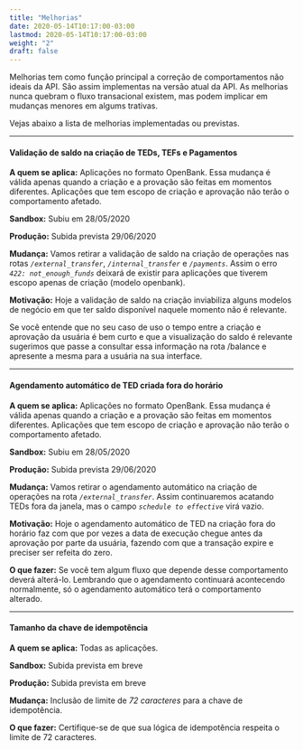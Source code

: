 ```yaml
---
title: "Melhorias"
date: 2020-05-14T10:17:00-03:00
lastmod: 2020-05-14T10:17:00-03:00
weight: "2"
draft: false
---
```


Melhorias tem como função principal a correção de comportamentos não ideais da API. São assim implementas na versão atual da API. As melhorias nunca quebram o fluxo transacional existem, mas podem implicar em mudanças menores em algums trativas. 

Vejas abaixo a lista de melhorias implementadas ou previstas.


_________________



#### Validação de saldo na criação de TEDs, TEFs e Pagamentos

**A quem se aplica:** Aplicações no formato OpenBank. Essa mudança é válida apenas quando a criação e a provação são feitas em momentos diferentes. Aplicações que tem escopo de criação e aprovação não terão o comportamento afetado. 

**Sandbox:** Subiu em 28/05/2020

**Produção:** Subida prevista 29/06/2020

**Mudança:** Vamos retirar a validação de saldo na criação de operações nas rotas *`/external_transfer`*, *`/internal_transfer`* e *`/payments`*. Assim o erro *`422: not_enough_funds`* deixará de existir para aplicações que tiverem escopo apenas de criação (modelo openbank).

**Motivação:** Hoje a validação de saldo na criação inviabiliza alguns modelos de negócio em que ter saldo disponível naquele momento não é relevante.

Se você entende que no seu caso de uso o tempo entre a criação e aprovação da usuária é bem curto e que a visualização do saldo é relevante sugerimos que passe a consultar essa informação na rota /balance e apresente a mesma para a usuária na sua interface.  



_________________



#### Agendamento automático de TED criada fora do horário

**A quem se aplica:** Aplicações no formato OpenBank. Essa mudança é válida apenas quando a criação e a provação são feitas em momentos diferentes. Aplicações que tem escopo de criação e aprovação não terão o comportamento afetado.

**Sandbox:** Subiu em 28/05/2020

**Produção:** Subida prevista 29/06/2020

**Mudança:** Vamos retirar o agendamento automático na criação de operações na rota *`/external_transfer`*.  Assim continuaremos acatando TEDs fora da janela, mas o campo *`schedule to effective`* virá vazio. 

**Motivação:** Hoje o agendamento automático de TED na criação fora do horário faz com que por vezes a data de execução chegue antes da aprovação por parte da usuária, fazendo com que a transação expire e preciser ser refeita do zero. 

**O que fazer:** Se você tem algum fluxo que depende desse comportamento deverá alterá-lo. Lembrando que o agendamento continuará acontecendo normalmente, só o agendamento automático terá o comportamento alterado. 


_________________



#### Tamanho da chave de idempotência

**A quem se aplica:** Todas as aplicações.

**Sandbox:** Subida prevista em breve

**Produção:** Subida prevista em breve

**Mudança:** Inclusão de limite de *72 caracteres* para a chave de idempotência. 

**O que fazer:** Certifique-se de que sua lógica de idempotência respeita o limite de 72 caracteres. 
